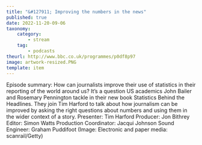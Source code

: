 ```yaml
---
title: "&#127911; Improving the numbers in the news"
published: true
date: 2022-11-20-09-06
taxonomy:
    category:
        - stream
    tag:
        - podcasts
theurl: http://www.bbc.co.uk/programmes/p0df8p97
image: artwork-resized.PNG
template: item
---
```


Episode summary: How can journalists improve their use of statistics in their reporting of the world around us? It&rsquo;s a question US academics John Bailer and Rosemary Pennington tackle in their new book Statistics Behind the Headlines. They join Tim Harford to talk about how journalism can be improved by asking the right questions about numbers and using them in the wider context of a story. Presenter: Tim Harford Producer: Jon Bithrey Editor: Simon Watts Production Coordinator: Jacqui Johnson Sound Engineer: Graham Puddifoot (Image: Electronic and paper media: scanrail/Getty)

